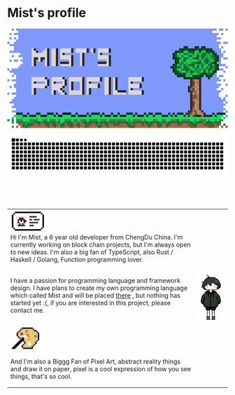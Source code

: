 <h1>Mist's profile</h1>
<div>
  <p align="center">

  <img align="center" src="./assets/banner.png" alt="pixel banner" />
  </p>

<p align="center">
    <img align="center" src="https://raw.githubusercontent.com/mistricky/mistricky/ac231765d4d81c46cc5fe158122b88f4df25f300/github-contribution-grid-snake.svg" />
  </p>

<br />
<br />
  <table>
    <tr>
      <td>
      <div valign="top">
<div>
          <img width="80" src="./assets/id_card.png" />
        </div>
Hi I'm Mist, a 6 year old developer from ChengDu China. I'm currently working on block chain projects, but I'm always open to new ideas. I'm also a big fan of TypeScript, also Rust / Haskell / Golang, Function programming lover.

<br />
        <br />

I have a passion for programming language and framework design. I have plans to create my own programming language which called Mist and will be placed [there](https://github.com/mistlang) , but nothing has started yet :(, if you are interested in this project, please contact me.

 <br />
 <div>
<img width="80" src="./assets/palette.png" />
</div>
        
        
        
And I'm also a Biggg Fan of Pixel Art, abstract reality things and draw it on paper, pixel is a cool expression of how you see things, that's so cool.
</div>
      </td>
      <td>
<img align="right" width="300" src="./assets/avatar_whole_body.png" />
      </td>
    </tr>
  </table>




<!-- <img src="https://komarev.com/ghpvc/?username=youncccat&color=brightgreen" />
  <a href="mailto:mist.zzh@gmail.com"><img src="https://img.shields.io/badge/-Zhao✨-ff69b4?style=flat&logo=Gmail&logoColor=white" alt="Mail" /></a>
  <a href="https://twitter.com/_mistricky"><img src="https://img.shields.io/badge/-_mistricky-blue?style=flat&logo=Twitter&logoColor=white"  alt="Twitter"/></a>
  <a href="https://zzhack.fun"><img src="https://img.shields.io/badge/blog-zzhack.fun-orange" alt="ZZHACK" /></a>
  <img src="https://img.shields.io/badge/-%3CMist%20/%3E-orchid?style=flat&logo=discord&logoColor=white" />
  <a href=""><img src="https://img.shields.io/badge/-Mistricky-black?logo=dev.to" alt="DEV" /></a> -->

<!-- <div>
    Hii there, welcome to Mist's profile, have a happy landing. My name is Mist, an WEB developer from ChengDu, I'm working on blockchain wallet currently, and Mist is also name of an Ethereum wallet. Actually coding already is a important part of my life, nowdays, I'd love to spend most of my free time at <a href="https://github.com/wizardoc/wizard">Wizardoc</a>. I'm really happy to hava a chat with u about interesting technical topic, looking forward to your email.
  </div> -->
</div>
